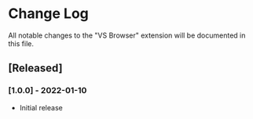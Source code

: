 # Change Log

All notable changes to the "VS Browser" extension will be documented in this file.

## [Released]

### [1.0.0] - 2022-01-10

- Initial release